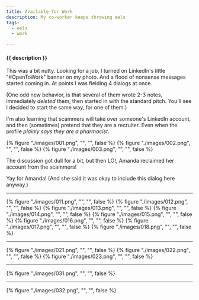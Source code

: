```yaml
---
title: Available for Work
description: My co-worker keeps throwing eels
tags:
  - eels
  - work

---
```


<h4 class="subTitle">{{ description }}</h4>

This was a bit nutty.  Looking for a job, I turned on LinkedIn's little "#OpenToWork" banner on my photo.
And a flood of nonsense messages started coming in.  At points I was fielding 4 dialogs at once.

(One odd new behavior, is that several of them wrote 2-3 notes, immediately *deleted* them, then
started in with the standard pitch.  You'll see I decided to start the same way, for one of them.)

I'm also learning that scammers will take over someone's LinkedIn account, and then (sometimes)
pretend that they are a recruiter.  Even when the profile *plainly says they are a pharmacist*.


{% figure "./images/001.png", "", "", false %}
{% figure "./images/002.png", "", "", false %}
{% figure "./images/003.png", "", "", false %}

The discussion got dull for a bit, but then LO!, Amanda reclaimed her account from the scammers!  

Yay for Amanda!  (And she said it was okay to include this dialog here anyway.)

<hr />

{% figure "./images/011.png", "", "", false %}
{% figure "./images/012.png", "", "", false %}
{% figure "./images/013.png", "", "", false %}
{% figure "./images/014.png", "", "", false %}
{% figure "./images/015.png", "", "", false %}
{% figure "./images/016.png", "", "", false %}
{% figure "./images/017.png", "", "", false %}
{% figure "./images/018.png", "", "", false %}

<hr />


{% figure "./images/021.png", "", "", false %}
{% figure "./images/022.png", "", "", false %}
{% figure "./images/023.png", "", "", false %}

<hr />


{% figure "./images/031.png", "", "", false %}

<hr />

{% figure "./images/032.png", "", "", false %}


